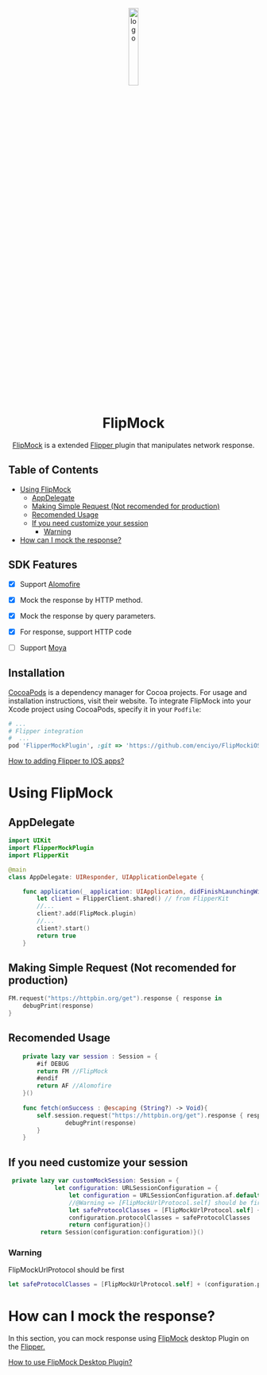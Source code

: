 <p align="center">
  <img src="https://fbflipper.com/img/icon.png" alt="logo" width="20%"/>
</p>
<h1 align="center">
  FlipMock
</h1>

<p align="center">
  <a href="">FlipMock</a> is a extended <a href="https://github.com/facebook/flipper"> Flipper </a> plugin that manipulates network response.
</p>


## Table of Contents

- [Using FlipMock](#using-flipmock)
  - [AppDelegate](#appdelegate)
  - [Making Simple Request (Not recomended for production)](#making-simple-request-not-recomended-for-production)
  - [Recomended Usage](#recomended-usage)
  - [If you need customize your session](#if-you-need-customize-your-session)
    - [Warning](#warning)
- [How can I mock the response?](#how-can-i-mock-the-response)


## SDK Features

- [x] Support <a href="https://github.com/Alamofire/Alamofire">Alomofire</a>
- [x] Mock the response by HTTP method. 
- [x] Mock the response by query parameters. 
- [x] For response, support HTTP code
- [ ] Support <a href="https://github.com/Moya/Moya">Moya</a>


## Installation

[CocoaPods](https://cocoapods.org) is a dependency manager for Cocoa projects. For usage and installation instructions, visit their website. To integrate FlipMock into your Xcode project using CocoaPods, specify it in your `Podfile`:

```ruby
# ...
# Flipper integration
#  ...
pod 'FlipperMockPlugin', :git => 'https://github.com/enciyo/FlipMockiOS', :tag => 'v1.0.3'
```

<a href="https://fbflipper.com/docs/getting-started/ios-native">How to adding Flipper to IOS apps?</a>

# Using FlipMock

## AppDelegate


```swift
import UIKit
import FlipperMockPlugin
import FlipperKit

@main
class AppDelegate: UIResponder, UIApplicationDelegate {

    func application(_ application: UIApplication, didFinishLaunchingWithOptions launchOptions: [UIApplication.LaunchOptionsKey: Any]?) -> Bool {
        let client = FlipperClient.shared() // from FlipperKit
        //...
        client?.add(FlipMock.plugin)
        //...
        client?.start()
        return true
    }
```

## Making Simple Request (Not recomended for production)
```swift
FM.request("https://httpbin.org/get").response { response in
    debugPrint(response)
}
```

## Recomended Usage 

```swift
    private lazy var session : Session = {
        #if DEBUG
        return FM //FlipMock
        #endif
        return AF //Alomofire
    }()
    
    func fetch(onSuccess : @escaping (String?) -> Void){
        self.session.request("https://httpbin.org/get").response { response in
    			debugPrint(response)
		}
    }

```

## If you need customize your session

```swift
 private lazy var customMockSession: Session = {
             let configuration: URLSessionConfiguration = {
                 let configuration = URLSessionConfiguration.af.default
                 //@Warning => [FlipMockUrlProtocol.self] should be first
                 let safeProtocolClasses = [FlipMockUrlProtocol.self] + (configuration.protocolClasses ?? [])
                 configuration.protocolClasses = safeProtocolClasses
                 return configuration}()
         return Session(configuration:configuration)}()
```

### Warning
FlipMockUrlProtocol should be first
```swift
let safeProtocolClasses = [FlipMockUrlProtocol.self] + (configuration.protocolClasses ?? [])
``` 


# How can I mock the response?
In this section, you can mock response using   <a href="">FlipMock</a>  desktop Plugin on the  <a href="https://github.com/facebook/flipper"> Flipper.</a>

<a href="https://github.com/enciyo/FlipMockDesktop">How to use FlipMock Desktop Plugin?</a>



